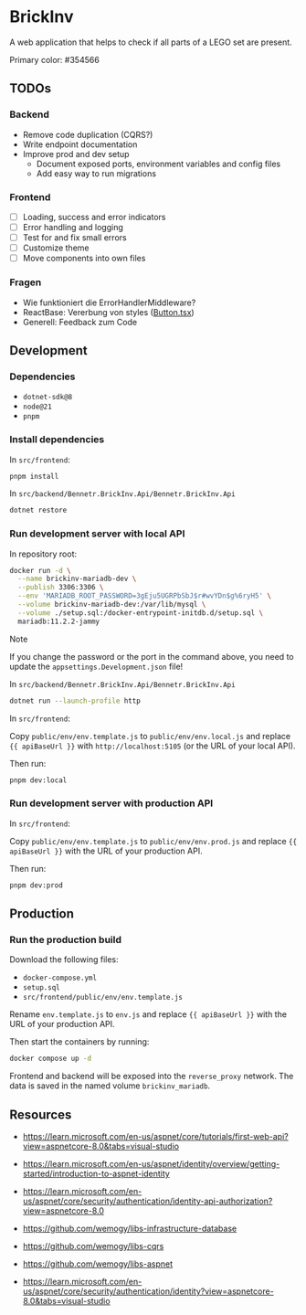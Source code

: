 # BrickInv

A web application that helps to check if all parts of a LEGO set are present.

Primary color: #354566

## TODOs

### Backend

- Remove code duplication (CQRS?)
- Write endpoint documentation
- Improve prod and dev setup
  - Document exposed ports, environment variables and config files
  - Add easy way to run migrations

### Frontend

- [ ] Loading, success and error indicators
- [ ] Error handling and logging
- [ ] Test for and fix small errors
- [ ] Customize theme
- [ ] Move components into own files

### Fragen

- Wie funktioniert die ErrorHandlerMiddleware?
- ReactBase: Vererbung von styles ([Button.tsx](https://github.com/bennetrr/brickinv/blob/e123a12d34da3aa5fe2d34513cdcb9a41176ac8c/src/frontend/src/ui/atoms/button/Button.tsx#L94-L94))
- Generell: Feedback zum Code

## Development

### Dependencies

- `dotnet-sdk@8`
- `node@21`
- `pnpm`

### Install dependencies

In `src/frontend`:

```bash
pnpm install
```

In `src/backend/Bennetr.BrickInv.Api/Bennetr.BrickInv.Api`

```bash
dotnet restore
```

### Run development server with local API

In repository root:

```bash
docker run -d \
  --name brickinv-mariadb-dev \
  --publish 3306:3306 \
  --env 'MARIADB_ROOT_PASSWORD=3gEju5UGRPbSbJ$r#wvYDn$g%6ryH5' \
  --volume brickinv-mariadb-dev:/var/lib/mysql \
  --volume ./setup.sql:/docker-entrypoint-initdb.d/setup.sql \
  mariadb:11.2.2-jammy
```

> [!NOTE]
> If you change the password or the port in the command above, you need to update the `appsettings.Development.json`
> file!

In `src/backend/Bennetr.BrickInv.Api/Bennetr.BrickInv.Api`

```bash
dotnet run --launch-profile http
```

In `src/frontend`:

Copy `public/env/env.template.js` to `public/env/env.local.js` and replace `{{ apiBaseUrl }}`
with `http://localhost:5105` (or the URL of your local API).

Then run:

```bash
pnpm dev:local
```

### Run development server with production API

In `src/frontend`:

Copy `public/env/env.template.js` to `public/env/env.prod.js` and replace `{{ apiBaseUrl }}` with the URL of your
production API.

Then run:

```bash
pnpm dev:prod
```

## Production

### Run the production build

Download the following files:

- `docker-compose.yml`
- `setup.sql`
- `src/frontend/public/env/env.template.js`

Rename `env.template.js` to `env.js` and replace `{{ apiBaseUrl }}` with the URL of your production API.

Then start the containers by running:

```bash
docker compose up -d
```

Frontend and backend will be exposed into the `reverse_proxy` network.
The data is saved in the named volume `brickinv_mariadb`.

## Resources

- https://learn.microsoft.com/en-us/aspnet/core/tutorials/first-web-api?view=aspnetcore-8.0&tabs=visual-studio
- https://learn.microsoft.com/en-us/aspnet/identity/overview/getting-started/introduction-to-aspnet-identity
- https://learn.microsoft.com/en-us/aspnet/core/security/authentication/identity-api-authorization?view=aspnetcore-8.0
- https://github.com/wemogy/libs-infrastructure-database
- https://github.com/wemogy/libs-cqrs
- https://github.com/wemogy/libs-aspnet

- https://learn.microsoft.com/en-us/aspnet/core/security/authentication/identity?view=aspnetcore-8.0&tabs=visual-studio

